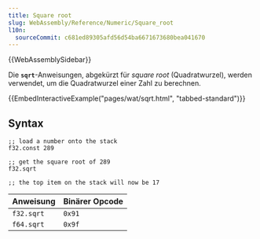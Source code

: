 ```yaml
---
title: Square root
slug: WebAssembly/Reference/Numeric/Square_root
l10n:
  sourceCommit: c681ed89305afd56d54ba6671673680bea041670
---
```


{{WebAssemblySidebar}}

Die **`sqrt`**-Anweisungen, abgekürzt für _square root_ (Quadratwurzel), werden verwendet, um die Quadratwurzel einer Zahl zu berechnen.

{{EmbedInteractiveExample("pages/wat/sqrt.html", "tabbed-standard")}}

## Syntax

```wasm
;; load a number onto the stack
f32.const 289

;; get the square root of 289
f32.sqrt

;; the top item on the stack will now be 17
```

| Anweisung  | Binärer Opcode |
| ---------- | -------------- |
| `f32.sqrt` | `0x91`         |
| `f64.sqrt` | `0x9f`         |
